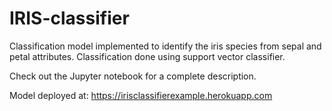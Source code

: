 # IRIS-classifier
Classification model implemented to identify the iris species from sepal and petal attributes. Classification done using support vector classifier.

Check out the Jupyter notebook for a complete description.

Model deployed at: https://irisclassifierexample.herokuapp.com
